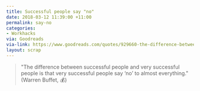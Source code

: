 ```yaml
---
title: Successful people say "no"
date: 2018-03-12 11:39:00 +11:00
permalink: say-no
categories:
- Workhacks
via: Goodreads
via-link: https://www.goodreads.com/quotes/929660-the-difference-between-successful-people-and-really-successful-people-is
layout: scrap
---
```


> "The difference between successful people and very successful people is that very successful people say ‘no’ to almost everything." (Warren Buffet, 💰)

